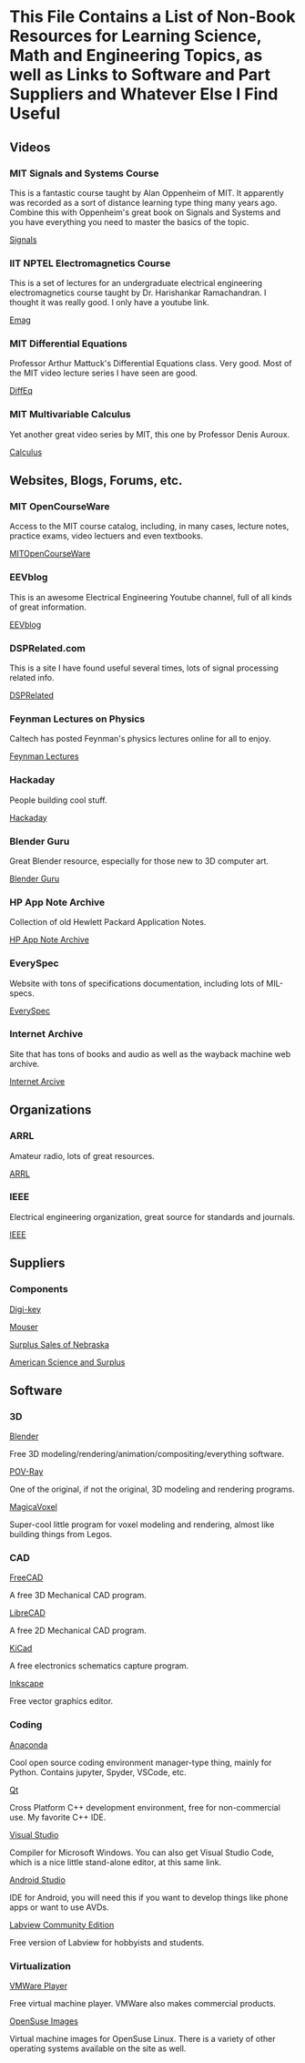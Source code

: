 # **This File Contains a List of Non-Book Resources for Learning Science, Math and Engineering Topics, as well as Links to Software and Part Suppliers and Whatever Else I Find Useful**


## **Videos**

### **MIT Signals and Systems Course**

This is a fantastic course taught by Alan Oppenheim of MIT.  It apparently was recorded as a sort of distance learning type thing many years ago.  Combine this with Oppenheim's great book on Signals and Systems and you have everything you need to master the basics of the topic.

[Signals](https://ocw.mit.edu/resources/res-6-007-signals-and-systems-spring-2011/video-lectures/)

### **IIT NPTEL Electromagnetics Course**

This is a set of lectures for an undergraduate electrical engineering electromagnetics course taught by Dr. Harishankar Ramachandran.  I thought it was really good.  I only have a youtube link.

[Emag](https://www.youtube.com/watch?v=pGdr9WLto4A&list=PLl6m4jcR_DbOx6s2toprJQx1MORqPa9rG)

### **MIT Differential Equations**

Professor Arthur Mattuck's Differential Equations class.  Very good.  Most of the MIT video lecture series I have seen are good.

[DiffEq](https://ocw.mit.edu/courses/mathematics/18-03-differential-equations-spring-2010/video-lectures/)

### **MIT Multivariable Calculus**

Yet another great video series by MIT, this one by Professor Denis Auroux.

[Calculus](https://ocw.mit.edu/courses/mathematics/18-02-multivariable-calculus-fall-2007/video-lectures/)



## **Websites, Blogs, Forums, etc.**

### **MIT OpenCourseWare**

Access to the MIT course catalog, including, in many cases, lecture notes, practice exams, video lectuers and even textbooks.

[MITOpenCourseWare](https://ocw.mit.edu/)

### **EEVblog**

This is an awesome Electrical Engineering Youtube channel, full of all kinds of great information.

[EEVblog](https://www.youtube.com/c/EevblogDave/featured)

### **DSPRelated.com**

This is a site I have found useful several times, lots of signal processing related info.

[DSPRelated](https://www.dsprelated.com/)

### **Feynman Lectures on Physics**

Caltech has posted Feynman's physics lectures online for all to enjoy.

[Feynman Lectures](https://www.feynmanlectures.caltech.edu/)

### **Hackaday**

People building cool stuff.

[Hackaday](https://hackaday.com/)

### **Blender Guru**

Great Blender resource, especially for those new to 3D computer art.

[Blender Guru](https://www.blenderguru.com/)

### **HP App Note Archive**

Collection of old Hewlett Packard Application Notes.

[HP App Note Archive](http://hparchive.com/appnotes)

### **EverySpec**

Website with tons of specifications documentation, including lots of MIL-specs.

[EverySpec](http://everyspec.com/)

### **Internet Archive**

Site that has tons of books and audio as well as the wayback machine web archive.

[Internet Arcive](https://archive.org/)



## **Organizations**

### **ARRL**

Amateur radio, lots of great resources.

[ARRL](https://www.arrl.org/)

### **IEEE**

Electrical engineering organization, great source for standards and journals.

[IEEE](https://www.ieee.org)




## **Suppliers**

### **Components**

[Digi-key](https://www.digikey.com)

[Mouser](https://www.mouser.com)

[Surplus Sales of Nebraska](https://www.surplussales.com/)

[American Science and Surplus](https://www.sciplus.com/)




## **Software**

### **3D**

[Blender](https://www.blender.org/)

Free 3D modeling/rendering/animation/compositing/everything software.

[POV-Ray](https://www.povray.org/)

One of the original, if not the original, 3D modeling and rendering programs.

[MagicaVoxel](https://ephtracy.github.io/index.html?page=mv_main)

Super-cool little program for voxel modeling and rendering, almost like building things from Legos.


### **CAD**

[FreeCAD](https://www.freecadweb.org/)  

A free 3D Mechanical CAD program.

[LibreCAD](https://librecad.org/)

A free 2D Mechanical CAD program.

[KiCad](https://www.kicad.org/)

A free electronics schematics capture program.

[Inkscape](https://inkscape.org/)

Free vector graphics editor.


### **Coding**

[Anaconda](https://www.anaconda.com/)

Cool open source coding environment manager-type thing, mainly for Python.  Contains jupyter, Spyder, VSCode, etc.

[Qt](https://www.qt.io/?hsLang=en)

Cross Platform C++ development environment, free for non-commercial use.  My favorite C++ IDE.  

[Visual Studio](https://visualstudio.microsoft.com/)

Compiler for Microsoft Windows.  You can also get Visual Studio Code, which is a nice little stand-alone editor, at this same link.

[Android Studio](https://developer.android.com/studio/)

IDE for Android, you will need this if you want to develop things like phone apps or want to use AVDs.

[Labview Community Edition](https://www.ni.com/en-us/shop/labview/select-edition/labview-community-edition.html)

Free version of Labview for hobbyists and students.


### **Virtualization**

[VMWare Player](https://www.vmware.com/products/workstation-player/workstation-player-evaluation.html)

Free virtual machine player.  VMWare also makes commercial products.

[OpenSuse Images](https://www.osboxes.org/opensuse/)

Virtual machine images for OpenSuse Linux.  There is a variety of other operating systems available on the site as well.



<!--More will be added later-->
